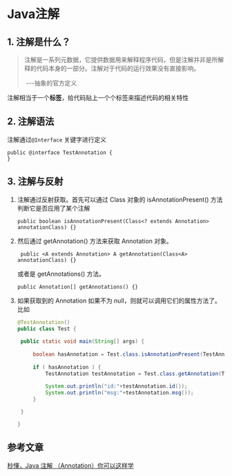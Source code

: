# Java注解

## 1. 注解是什么？

>注解是一系列元数据，它提供数据用来解释程序代码，但是注解并非是所解释的代码本身的一部分。注解对于代码的运行效果没有直接影响。
>
>​																						---抽象的官方定义

注解相当于一个**标签**，给代码贴上一个个标签来描述代码的相关特性

## 2. 注解语法

注解通过`@Interface` 关键字进行定义

```
public @interface TestAnnotation {
}
```

## 3. 注解与反射

1. 注解通过反射获取。首先可以通过 Class 对象的 isAnnotationPresent() 方法判断它是否应用了某个注解

   ```
   public boolean isAnnotationPresent(Class<? extends Annotation> annotationClass) {}
   ```

2. 然后通过 getAnnotation() 方法来获取 Annotation 对象。

   ```
    public <A extends Annotation> A getAnnotation(Class<A> annotationClass) {}
   ```

   或者是 getAnnotations() 方法。

   ```
   public Annotation[] getAnnotations() {}
   ```

3. 如果获取到的 Annotation 如果不为 null，则就可以调用它们的属性方法了。比如

   ```java
   @TestAnnotation()
   public class Test {
   	
   	public static void main(String[] args) {
   		
   		boolean hasAnnotation = Test.class.isAnnotationPresent(TestAnnotation.class);
   		
   		if ( hasAnnotation ) {
   			TestAnnotation testAnnotation = Test.class.getAnnotation(TestAnnotation.class);
   			
   			System.out.println("id:"+testAnnotation.id());
   			System.out.println("msg:"+testAnnotation.msg());
   		}
   
   	}
   
   }
   ```







## 参考文章

[秒懂，Java 注解 （Annotation）你可以这样学](https://blog.csdn.net/briblue/article/details/73824058)